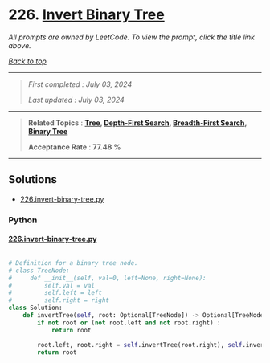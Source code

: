 # 226. [Invert Binary Tree](<https://leetcode.com/problems/invert-binary-tree>)

*All prompts are owned by LeetCode. To view the prompt, click the title link above.*

*[Back to top](<../README.md>)*

------

> *First completed : July 03, 2024*
>
> *Last updated : July 03, 2024*

------

> **Related Topics** : **[Tree](<by_topic/Tree.md>), [Depth-First Search](<by_topic/Depth-First Search.md>), [Breadth-First Search](<by_topic/Breadth-First Search.md>), [Binary Tree](<by_topic/Binary Tree.md>)**
>
> **Acceptance Rate** : **77.48 %**

------

## Solutions

- [226.invert-binary-tree.py](<../my-submissions/226.invert-binary-tree.py>)
### Python
#### [226.invert-binary-tree.py](<../my-submissions/226.invert-binary-tree.py>)
```Python

# Definition for a binary tree node.
# class TreeNode:
#     def __init__(self, val=0, left=None, right=None):
#         self.val = val
#         self.left = left
#         self.right = right
class Solution:
    def invertTree(self, root: Optional[TreeNode]) -> Optional[TreeNode]:
        if not root or (not root.left and not root.right) :
            return root

        root.left, root.right = self.invertTree(root.right), self.invertTree(root.left)
        return root
        

```

